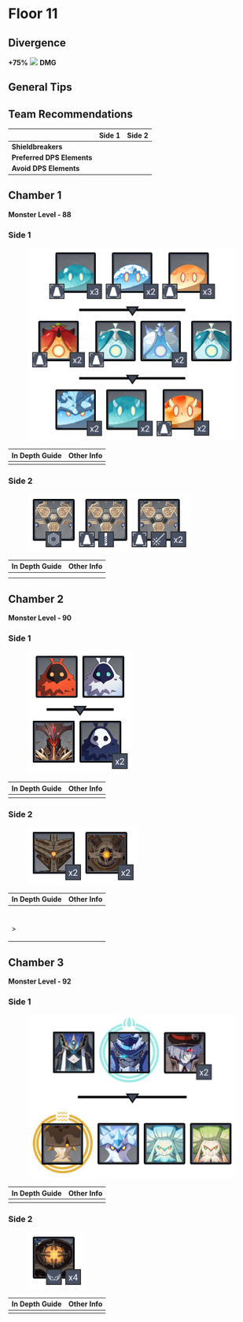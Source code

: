 # Floor 11

## Divergence

**+75%** ![](../../.gitbook/assets/anemo\_small.png) **DMG**

## General Tips



## Team Recommendations

|                            | Side 1 | Side 2 |
| -------------------------- | :----: | :----: |
| **Shieldbreakers**         |        |        |
| **Preferred DPS Elements** |        |        |
| **Avoid DPS Elements**     |        |        |

## Chamber 1

**Monster Level - 88**

### Side 1

<figure><img src="../../.gitbook/assets/11-1-1v33.png" alt=""><figcaption></figcaption></figure>

| In Depth Guide | Other Info |
| -------------- | ---------- |
|                |            |

### Side 2

<figure><img src="../../.gitbook/assets/11-1-2v33.png" alt=""><figcaption></figcaption></figure>

| In Depth Guide | Other Info |
| -------------- | ---------- |
|                |            |
|                |            |

## Chamber 2

**Monster Level - 90**

### Side 1

<figure><img src="../../.gitbook/assets/11-2-1v33.png" alt=""><figcaption></figcaption></figure>

| In Depth Guide | Other Info |
| -------------- | ---------- |
|                |            |



### Side 2

<figure><img src="../../.gitbook/assets/11-2-2v33.png" alt=""><figcaption></figcaption></figure>

| In Depth Guide | Other Info |
| -------------- | ---------- |
|                |            |
| <p><br>> </p>  |            |

## Chamber 3

**Monster Level - 92**

### Side 1

<figure><img src="../../.gitbook/assets/11-3-1v33.png" alt=""><figcaption></figcaption></figure>

| In Depth Guide | Other Info |
| -------------- | ---------- |
|                |            |

### Side 2

<figure><img src="../../.gitbook/assets/11-3-2v33.png" alt=""><figcaption></figcaption></figure>

| In Depth Guide | Other Info |
| -------------- | ---------- |
|                |            |

